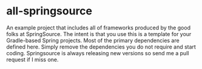all-springsource
================

An example project that includes all of frameworks produced by the good folks at SpringSource.  The intent
is that you use this is a template for your Gradle-based Spring projects.  Most of the primary dependencies
are defined here.  Simply remove the dependencies you do not require and start coding.  Springsource is always
releasing new versions so send me a pull request if I miss one.